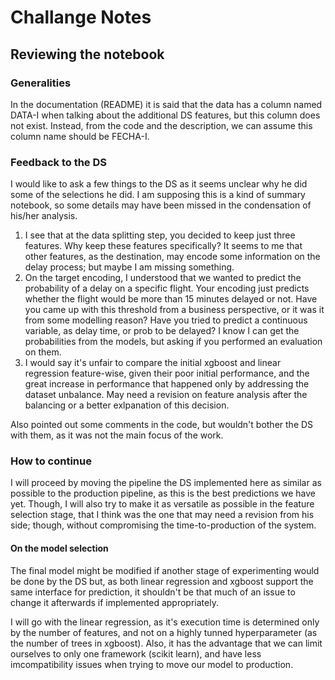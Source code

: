 # Challange Notes

## Reviewing the notebook

### Generalities

In the documentation (README) it is said that the data has a column named
DATA-I when talking about the additional DS features, but this column does not
exist. Instead, from the code and the description, we can assume this column
name should be FECHA-I.

### Feedback to the DS

I would like to ask a few things to the DS as it seems unclear why he did some
of the selections he did. I am supposing this is a kind of summary notebook, so
some details may have been missed in the condensation of his/her analysis.

1. I see that at the data splitting step, you decided to keep just three
features. Why keep these features specifically? It seems to me that other
features, as the destination, may encode some information on the delay process;
but maybe I am missing something.
2. On the target encoding, I understood that we wanted to predict the
probability of a delay on a specific flight. Your encoding just predicts whether
the flight would be more than 15 minutes delayed or not. Have you came up with
this threshold from a business perspective, or it was it from some modelling
reason? Have you tried to predict a continuous variable, as delay time, or prob
to be delayed? I know I can get the probabilities from the models, but asking
if you performed an evaluation on them.
3. I would say it's unfair to compare the initial xgboost and linear regression
feature-wise, given their poor initial performance, and the great increase in
performance that happened only by addressing the dataset unbalance. May need a
revision on feature analysis after the balancing or a better exlpanation of
this decision.

Also pointed out some comments in the code, but wouldn't bother the DS with
them, as it was not the main focus of the work.


### How to continue

I will proceed by moving the pipeline the DS implemented here as similar as
possible to the production pipeline, as this is the best predictions we have
yet. Though, I will also try to make it as versatile as possible in the feature
selection stage, that I think was the one that may need a revision from his
side; though, without compromising the time-to-production of the system.

#### On the model selection
The final model might be modified if another stage of experimenting would be
done by the DS but, as both linear regression and xgboost support the same
interface for prediction, it shouldn't be that much of an issue to change it
afterwards if implemented appropriately.

I will go with the linear regression, as it's execution time is determined only
by the number of features, and not on a highly tunned hyperparameter (as the
number of trees in xgboost). Also, it has the advantage that we can limit
ourselves to only one framework (scikit learn), and have less imcompatibility
issues when trying to move our model to production.